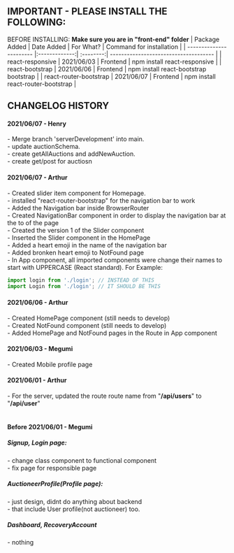 ## IMPORTANT - PLEASE INSTALL THE FOLLOWING:
BEFORE INSTALLING: **Make sure you are in "front-end" folder**
| Package Added           | Date Added    | For What? | Command for installation              |
| ----------------------- |:-------------:| :--------:| ------------------------------------- |
| react-responsive        | 2021/06/03    | Frontend  | npm install react-responsive          |
| react-bootstrap         | 2021/06/06    | Frontend  | npm install react-bootstrap bootstrap |
| react-router-bootstrap  | 2021/06/07    | Frontend  | npm install react-router-bootstrap    |
<br>


## CHANGELOG HISTORY

#### 2021/06/07 - Henry
\- Merge branch 'serverDevelopment' into main.   
\- update auctionSchema.   
\- create getAllAuctions and addNewAuction.  
\- create get/post for auctiosn   

#### 2021/06/07 - Arthur  
\- Created slider item component for Homepage.  
\- installed "react-router-bootstrap" for the navigation bar to work  
\- Added the Navigation bar inside  BrowserRouter  
\- Created NavigationBar component in order to display the navigation bar at the to of the page  
\- Created the version 1 of the Slider component  
\- Inserted the Slider component in the HomePage  
\- Added a heart emoji in the name of the navigation bar  
\- Added bronken heart emoji to NotFound page  
\- In App component, all imported components were change their names to start with UPPERCASE (React standard). For Example:  
   ```javascript 
   import login from './login'; // INSTEAD OF THIS 
   import Login from './login'; // IT SHOULD BE THIS
   ```

#### 2021/06/06 - Arthur  
\- Created HomePage component (still needs to develop)  
\- Created NotFound component (still needs to develop)  
\- Added HomePage and NotFound pages in the Route in App component  

#### 2021/06/03 - Megumi
\- Created Mobile profile page  
  
#### 2021/06/01 - Arthur 
\- For the server, updated the route route name from "**/api/users**" to "**/api/user**"    
<br>

#### Before 2021/06/01 - Megumi 
##### Signup, Login page:  
\- change class component to functional component  
\- fix page for responsible page    
##### AuctioneerProfile(Profile page):    
\- just design, didnt do anything about backend   
\- that include User profile(not auctioneer) too.  
##### Dashboard, RecoveryAccount   
\- nothing    

